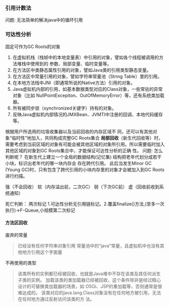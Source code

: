 ### 引用计数法
问题: 无法简单的解决java中的循环引用
### 可达性分析
固定可作为GC Roots的对象
1. 在虚拟机栈（栈帧中的本地变量表）中引用的对象，譬如各个线程被调用的方法堆栈中使用到的 参数、局部变量、临时变量等。 
2. 在方法区中类静态属性引用的对象，譬如Java类的引用类型静态变量。 
3. 在方法区中常量引用的对象，譬如字符串常量池（String Table）里的引用。
4. 在本地方法栈中JNI（即通常所说的Native方法）引用的对象。 
5. Java虚拟机内部的引用，如基本数据类型对应的Class对象，一些常驻的异常对象（比如 NullPointExcepiton、OutOfMemoryError）等，还有系统类加载器。 
6. 所有被同步锁（synchronized关键字）持有的对象。 
7. 反映Java虚拟机内部情况的JMXBean、JVMTI中注册的回调、本地代码缓存等。  


根据用户所选用的垃圾收集器以及当前回收的内存区域不 同，还可以有其他对象“临时性”地加入，共同构成完整GC Roots集合
**局部回收**（新生代回收等）时，需要考虑到当前区域的对象有可能会被其他区域的对象所引用。所以需要临时加入其他区域的对象到GC Roots集合中，才能保证可达性分析的正确 性。
问题: 怎么判断呢？
在新生代上建立一个全局的数据结构(记忆集)
结构把老年代划分成若干小块，标识出老年代的哪一块内存会 存在跨代引用。
此后当发生Minor GC (Young GC)时，只有包含了跨代引用的小块内存里的对象才会被加入到GC Roots进行扫描。


强（不会回收）
软（内存溢出前，二次GC）
弱（下次GC前）
虚（回收前收到系统通知）

死亡判断：
两次标记   1.可达性分析无引用链标记。2.覆盖finalize()方法,(至多一次执行)->F-Queue,小规模第二次标记

#### 方法区回收

废弃的常量
> 已经没有任何字符串对象引用 常量池中的“java”常量，且虚拟机中也没有其他地方引用这个字面量

不再使用的类型
> 该类所有的实例都已经被回收，也就是Java堆中不存在该类及其任何派生子类的实例。 
> 加载该类的类加载器已经被回收，这个条件除非是经过精心设计的可替换类加载器的场景，如 OSGi、JSP的重加载等，否则通常是很难达成的。 
> 该类对应的java.lang.Class对象没有在任何地方被引用，无法在任何地方通过反射访问该类的方 法。



